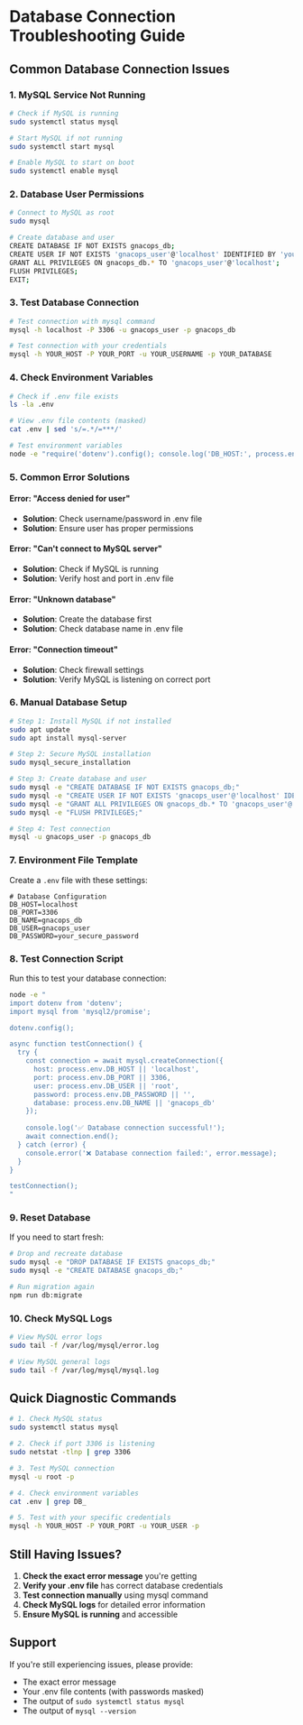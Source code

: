 # Database Connection Troubleshooting Guide

## Common Database Connection Issues

### 1. MySQL Service Not Running
```bash
# Check if MySQL is running
sudo systemctl status mysql

# Start MySQL if not running
sudo systemctl start mysql

# Enable MySQL to start on boot
sudo systemctl enable mysql
```

### 2. Database User Permissions
```bash
# Connect to MySQL as root
sudo mysql

# Create database and user
CREATE DATABASE IF NOT EXISTS gnacops_db;
CREATE USER IF NOT EXISTS 'gnacops_user'@'localhost' IDENTIFIED BY 'your_secure_password';
GRANT ALL PRIVILEGES ON gnacops_db.* TO 'gnacops_user'@'localhost';
FLUSH PRIVILEGES;
EXIT;
```

### 3. Test Database Connection
```bash
# Test connection with mysql command
mysql -h localhost -P 3306 -u gnacops_user -p gnacops_db

# Test connection with your credentials
mysql -h YOUR_HOST -P YOUR_PORT -u YOUR_USERNAME -p YOUR_DATABASE
```

### 4. Check Environment Variables
```bash
# Check if .env file exists
ls -la .env

# View .env file contents (masked)
cat .env | sed 's/=.*/=***/'

# Test environment variables
node -e "require('dotenv').config(); console.log('DB_HOST:', process.env.DB_HOST); console.log('DB_USER:', process.env.DB_USER); console.log('DB_NAME:', process.env.DB_NAME);"
```

### 5. Common Error Solutions

#### Error: "Access denied for user"
- **Solution**: Check username/password in .env file
- **Solution**: Ensure user has proper permissions

#### Error: "Can't connect to MySQL server"
- **Solution**: Check if MySQL is running
- **Solution**: Verify host and port in .env file

#### Error: "Unknown database"
- **Solution**: Create the database first
- **Solution**: Check database name in .env file

#### Error: "Connection timeout"
- **Solution**: Check firewall settings
- **Solution**: Verify MySQL is listening on correct port

### 6. Manual Database Setup
```bash
# Step 1: Install MySQL if not installed
sudo apt update
sudo apt install mysql-server

# Step 2: Secure MySQL installation
sudo mysql_secure_installation

# Step 3: Create database and user
sudo mysql -e "CREATE DATABASE IF NOT EXISTS gnacops_db;"
sudo mysql -e "CREATE USER IF NOT EXISTS 'gnacops_user'@'localhost' IDENTIFIED BY 'your_secure_password';"
sudo mysql -e "GRANT ALL PRIVILEGES ON gnacops_db.* TO 'gnacops_user'@'localhost';"
sudo mysql -e "FLUSH PRIVILEGES;"

# Step 4: Test connection
mysql -u gnacops_user -p gnacops_db
```

### 7. Environment File Template
Create a `.env` file with these settings:
```env
# Database Configuration
DB_HOST=localhost
DB_PORT=3306
DB_NAME=gnacops_db
DB_USER=gnacops_user
DB_PASSWORD=your_secure_password
```

### 8. Test Connection Script
Run this to test your database connection:
```bash
node -e "
import dotenv from 'dotenv';
import mysql from 'mysql2/promise';

dotenv.config();

async function testConnection() {
  try {
    const connection = await mysql.createConnection({
      host: process.env.DB_HOST || 'localhost',
      port: process.env.DB_PORT || 3306,
      user: process.env.DB_USER || 'root',
      password: process.env.DB_PASSWORD || '',
      database: process.env.DB_NAME || 'gnacops_db'
    });
    
    console.log('✅ Database connection successful!');
    await connection.end();
  } catch (error) {
    console.error('❌ Database connection failed:', error.message);
  }
}

testConnection();
"
```

### 9. Reset Database
If you need to start fresh:
```bash
# Drop and recreate database
sudo mysql -e "DROP DATABASE IF EXISTS gnacops_db;"
sudo mysql -e "CREATE DATABASE gnacops_db;"

# Run migration again
npm run db:migrate
```

### 10. Check MySQL Logs
```bash
# View MySQL error logs
sudo tail -f /var/log/mysql/error.log

# View MySQL general logs
sudo tail -f /var/log/mysql/mysql.log
```

## Quick Diagnostic Commands

```bash
# 1. Check MySQL status
sudo systemctl status mysql

# 2. Check if port 3306 is listening
sudo netstat -tlnp | grep 3306

# 3. Test MySQL connection
mysql -u root -p

# 4. Check environment variables
cat .env | grep DB_

# 5. Test with your specific credentials
mysql -h YOUR_HOST -P YOUR_PORT -u YOUR_USER -p
```

## Still Having Issues?

1. **Check the exact error message** you're getting
2. **Verify your .env file** has correct database credentials
3. **Test connection manually** using mysql command
4. **Check MySQL logs** for detailed error information
5. **Ensure MySQL is running** and accessible

## Support

If you're still experiencing issues, please provide:
- The exact error message
- Your .env file contents (with passwords masked)
- The output of `sudo systemctl status mysql`
- The output of `mysql --version` 